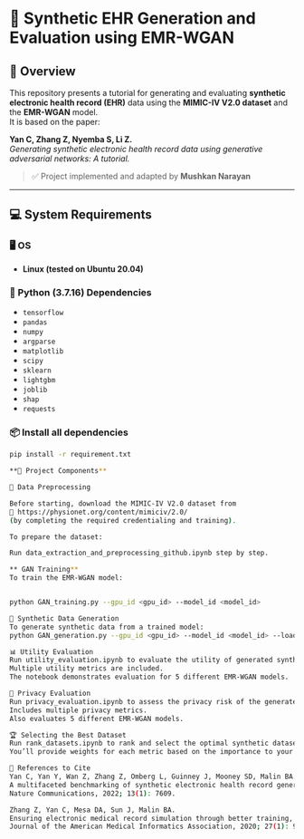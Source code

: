 # 🏥 Synthetic EHR Generation and Evaluation using EMR-WGAN

## 📌 Overview
This repository presents a tutorial for generating and evaluating **synthetic electronic health record (EHR)** data using the **MIMIC-IV V2.0 dataset** and the **EMR-WGAN** model.  
It is based on the paper:

**Yan C, Zhang Z, Nyemba S, Li Z.**  
*Generating synthetic electronic health record data using generative adversarial networks: A tutorial.*

> ✅ Project implemented and adapted by **Mushkan Narayan**

---

## 💻 System Requirements

### 🖥️ OS
- **Linux (tested on Ubuntu 20.04)**

### 🐍 Python (3.7.16) Dependencies
- `tensorflow`
- `pandas`
- `numpy`
- `argparse`
- `matplotlib`
- `scipy`
- `sklearn`
- `lightgbm`
- `joblib`
- `shap`
- `requests`

### 📦 Install all dependencies
```bash
pip install -r requirement.txt

**📂 Project Components**

📁 Data Preprocessing

Before starting, download the MIMIC-IV V2.0 dataset from
🔗 https://physionet.org/content/mimiciv/2.0/
(by completing the required credentialing and training).

To prepare the dataset:

Run data_extraction_and_preprocessing_github.ipynb step by step.

** GAN Training**
To train the EMR-WGAN model:


python GAN_training.py --gpu_id <gpu_id> --model_id <model_id>

🧬 Synthetic Data Generation
To generate synthetic data from a trained model:
python GAN_generation.py --gpu_id <gpu_id> --model_id <model_id> --load_checkpoint <checkpoint_id>

📊 Utility Evaluation
Run utility_evaluation.ipynb to evaluate the utility of generated synthetic datasets.
Multiple utility metrics are included.
The notebook demonstrates evaluation for 5 different EMR-WGAN models.

🔐 Privacy Evaluation
Run privacy_evaluation.ipynb to assess the privacy risk of the generated datasets.
Includes multiple privacy metrics.
Also evaluates 5 different EMR-WGAN models.

🏆 Selecting the Best Dataset
Run rank_datasets.ipynb to rank and select the optimal synthetic dataset.
You’ll provide weights for each metric based on the importance to your use case.

📖 References to Cite
Yan C, Yan Y, Wan Z, Zhang Z, Omberg L, Guinney J, Mooney SD, Malin BA.
A multifaceted benchmarking of synthetic electronic health record generation models.
Nature Communications, 2022; 13(1): 7609.

Zhang Z, Yan C, Mesa DA, Sun J, Malin BA.
Ensuring electronic medical record simulation through better training, modeling, and evaluation.
Journal of the American Medical Informatics Association, 2020; 27(1): 99–108.

